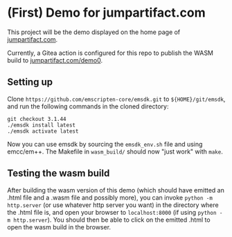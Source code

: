 # (First) Demo for jumpartifact.com

This project will be the demo displayed on the home page of
[jumpartifact.com](https://jumpartifact.com).

Currently, a Gitea action is configured for this repo to publish the WASM build
to [jumpartifact.com/demo0](https://jumpartifact.com/demo0/).

## Setting up

Clone `https://github.com/emscripten-core/emsdk.git` to `${HOME}/git/emsdk`, and
run the following commands in the cloned directory:

    git checkout 3.1.44
    ./emsdk install latest
    ./emsdk activate latest

Now you can use emsdk by sourcing the `emsdk_env.sh` file and using emcc/em++.
The Makefile in `wasm_build/` should now "just work" with `make`.

## Testing the wasm build

After building the wasm version of this demo (which should have emitted an .html
file and a .wasm file and possibly more), you can invoke `python -m http.server`
(or use whatever http server you want) in the directory where the .html file is,
and open your browser to `localhost:8000` (if using `python -m http.server`).
You should then be able to click on the emitted .html to open the wasm build in
the browser.
